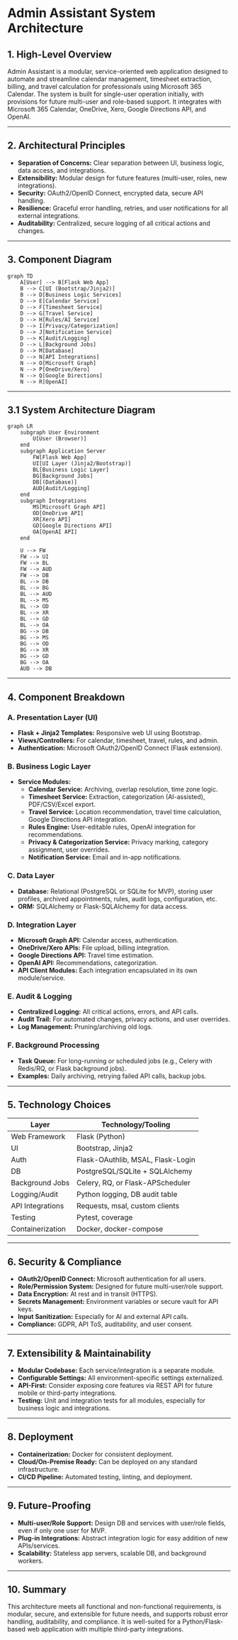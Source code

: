 # Admin Assistant System Architecture

## 1. High-Level Overview

Admin Assistant is a modular, service-oriented web application designed to automate and streamline calendar management, timesheet extraction, billing, and travel calculation for professionals using Microsoft 365 Calendar. The system is built for single-user operation initially, with provisions for future multi-user and role-based support. It integrates with Microsoft 365 Calendar, OneDrive, Xero, Google Directions API, and OpenAI.

---

## 2. Architectural Principles
- **Separation of Concerns:** Clear separation between UI, business logic, data access, and integrations.
- **Extensibility:** Modular design for future features (multi-user, roles, new integrations).
- **Security:** OAuth2/OpenID Connect, encrypted data, secure API handling.
- **Resilience:** Graceful error handling, retries, and user notifications for all external integrations.
- **Auditability:** Centralized, secure logging of all critical actions and changes.

---

## 3. Component Diagram

```mermaid
graph TD
    A[User] --> B[Flask Web App]
    B --> C[UI (Bootstrap/Jinja2)]
    B --> D[Business Logic Services]
    D --> E[Calendar Service]
    D --> F[Timesheet Service]
    D --> G[Travel Service]
    D --> H[Rules/AI Service]
    D --> I[Privacy/Categorization]
    D --> J[Notification Service]
    D --> K[Audit/Logging]
    D --> L[Background Jobs]
    D --> M[Database]
    D --> N[API Integrations]
    N --> O[Microsoft Graph]
    N --> P[OneDrive/Xero]
    N --> Q[Google Directions]
    N --> R[OpenAI]
```

---

## 3.1 System Architecture Diagram

```mermaid
graph LR
    subgraph User Environment
        U[User (Browser)]
    end
    subgraph Application Server
        FW[Flask Web App]
        UI[UI Layer (Jinja2/Bootstrap)]
        BL[Business Logic Layer]
        BG[Background Jobs]
        DB[(Database)]
        AUD[Audit/Logging]
    end
    subgraph Integrations
        MS[Microsoft Graph API]
        OD[OneDrive API]
        XR[Xero API]
        GD[Google Directions API]
        OA[OpenAI API]
    end

    U --> FW
    FW --> UI
    FW --> BL
    FW --> AUD
    FW --> DB
    BL --> DB
    BL --> BG
    BL --> AUD
    BL --> MS
    BL --> OD
    BL --> XR
    BL --> GD
    BL --> OA
    BG --> DB
    BG --> MS
    BG --> OD
    BG --> XR
    BG --> GD
    BG --> OA
    AUD --> DB
```

---

## 4. Component Breakdown

### A. Presentation Layer (UI)
- **Flask + Jinja2 Templates:** Responsive web UI using Bootstrap.
- **Views/Controllers:** For calendar, timesheet, travel, rules, and admin.
- **Authentication:** Microsoft OAuth2/OpenID Connect (Flask extension).

### B. Business Logic Layer
- **Service Modules:**
  - **Calendar Service:** Archiving, overlap resolution, time zone logic.
  - **Timesheet Service:** Extraction, categorization (AI-assisted), PDF/CSV/Excel export.
  - **Travel Service:** Location recommendation, travel time calculation, Google Directions API integration.
  - **Rules Engine:** User-editable rules, OpenAI integration for recommendations.
  - **Privacy & Categorization Service:** Privacy marking, category assignment, user overrides.
  - **Notification Service:** Email and in-app notifications.

### C. Data Layer
- **Database:** Relational (PostgreSQL or SQLite for MVP), storing user profiles, archived appointments, rules, audit logs, configuration, etc.
- **ORM:** SQLAlchemy or Flask-SQLAlchemy for data access.

### D. Integration Layer
- **Microsoft Graph API:** Calendar access, authentication.
- **OneDrive/Xero APIs:** File upload, billing integration.
- **Google Directions API:** Travel time estimation.
- **OpenAI API:** Recommendations, categorization.
- **API Client Modules:** Each integration encapsulated in its own module/service.

### E. Audit & Logging
- **Centralized Logging:** All critical actions, errors, and API calls.
- **Audit Trail:** For automated changes, privacy actions, and user overrides.
- **Log Management:** Pruning/archiving old logs.

### F. Background Processing
- **Task Queue:** For long-running or scheduled jobs (e.g., Celery with Redis/RQ, or Flask background jobs).
- **Examples:** Daily archiving, retrying failed API calls, backup jobs.

---

## 5. Technology Choices

| Layer                | Technology/Tooling                |
|----------------------|-----------------------------------|
| Web Framework        | Flask (Python)                    |
| UI                   | Bootstrap, Jinja2                 |
| Auth                 | Flask-OAuthlib, MSAL, Flask-Login |
| DB                   | PostgreSQL/SQLite + SQLAlchemy    |
| Background Jobs      | Celery, RQ, or Flask-APScheduler  |
| Logging/Audit        | Python logging, DB audit table    |
| API Integrations     | Requests, msal, custom clients    |
| Testing              | Pytest, coverage                  |
| Containerization     | Docker, docker-compose            |

---

## 6. Security & Compliance
- **OAuth2/OpenID Connect:** Microsoft authentication for all users.
- **Role/Permission System:** Designed for future multi-user/role support.
- **Data Encryption:** At rest and in transit (HTTPS).
- **Secrets Management:** Environment variables or secure vault for API keys.
- **Input Sanitization:** Especially for AI and external API calls.
- **Compliance:** GDPR, API ToS, auditability, and user consent.

---

## 7. Extensibility & Maintainability
- **Modular Codebase:** Each service/integration is a separate module.
- **Configurable Settings:** All environment-specific settings externalized.
- **API-First:** Consider exposing core features via REST API for future mobile or third-party integrations.
- **Testing:** Unit and integration tests for all modules, especially for business logic and integrations.

---

## 8. Deployment
- **Containerization:** Docker for consistent deployment.
- **Cloud/On-Premise Ready:** Can be deployed on any standard infrastructure.
- **CI/CD Pipeline:** Automated testing, linting, and deployment.

---

## 9. Future-Proofing
- **Multi-user/Role Support:** Design DB and services with user/role fields, even if only one user for MVP.
- **Plug-in Integrations:** Abstract integration logic for easy addition of new APIs/services.
- **Scalability:** Stateless app servers, scalable DB, and background workers.

---

## 10. Summary

This architecture meets all functional and non-functional requirements, is modular, secure, and extensible for future needs, and supports robust error handling, auditability, and compliance. It is well-suited for a Python/Flask-based web application with multiple third-party integrations. 